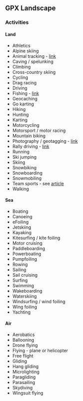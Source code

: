 ## GPX Landscape

### Activities

#### Land

- Athletics
- Alpine skiing
- Animal tracking - [link](https://www.topografix.com/gpx_mailing_list.asp#e0gaup+10d7@eGroups.com)
- Caving / spelunking
- Climbing
- Cross-country skiing
- Cycling
- Drag racing
- Driving
- Fishing - [link](https://www.topografix.com/gpx_mailing_list.asp#aa55tr+uqq1@eGroups.com)
- Geocaching
- Go karting
- Hiking
- Hunting
- Karting
- Motorcycling
- Motorsport / motor racing
- Mountain biking
- Photography / geotagging - [link](https://www.topografix.com/gpx_mailing_list.asp#20060801134440.54656.qmail@cp02.donhost.co.uk)
- Rally driving - [link](https://www.topografix.com/gpx_mailing_list.asp#2196912DD3C5CF118F0000C0A83533A902EF2654@BASHFUL)
- Running
- Ski jumping
- Skiing
- Snowbiking
- Snowboarding
- Snowmobiling
- Team sports - see [article](https://www.sportperformanceanalysis.com/article/gps-in-professional-sports)
- Walking



#### Sea

- Boating
- Canoeing
- eFoiling
- Jetskiing
- Kayaking
- Kitesurfing / kite foiling
- Motor cruising
- Paddleboarding
- Powerboating
- Pumpfoiling
- Rowing
- Sailing
- Sail cruising
- Surfing
- Swimming
- Wakeboarding
- Waterskiing
- Windsurfing / wind foiling
- Wing foiling
- Yachting



#### Air

- Aerobatics
- Ballooning
- Drone flying
- Flying - plane or helicopter
- Free flight
- Gliding
- Hang gliding
- Microlighting
- Paragliding
- Parasailing
- Skydiving
- Wingsuit flying

